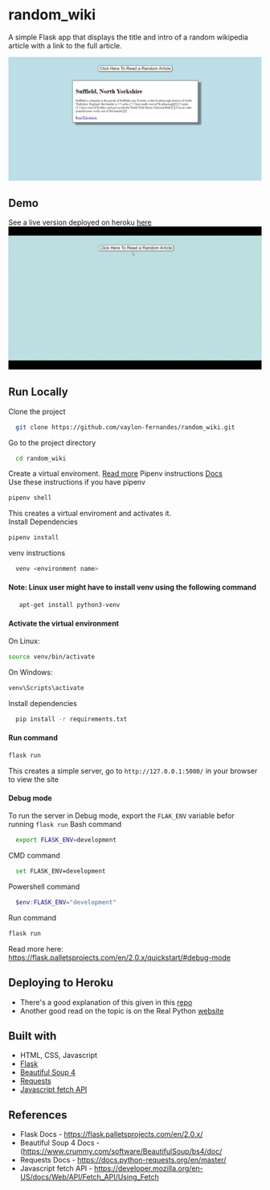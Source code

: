 # random_wiki

A simple Flask app that displays the title and intro of a random wikipedia article with a link to the full article. <br> 

![App image](/Images/rand_wiki.jpg)

## Demo
See a live version deployed on heroku [here](https://rand-wiki.herokuapp.com/)
![App Example](/Images/rand_wiki.gif)
## Run Locally

Clone the project

```bash
  git clone https://github.com/vaylon-fernandes/random_wiki.git
```

Go to the project directory

```bash
  cd random_wiki
```
 
Create a virtual enviroment. [Read more](https://realpython.com/python-virtual-environments-a-primer/)
Pipenv instructions [Docs](https://pipenv.pypa.io/en/latest/) <br> 
Use these instructions if you have pipenv
```bash
pipenv shell
```
This creates a virtual enviroment and activates it. <br>
Install Dependencies
```bash
pipenv install 
```
venv instructions
```bash 
  venv <environment name>
```
#### Note: Linux user might have to install venv using the following command

```bash
   apt-get install python3-venv
```
#### Activate the virtual environment 
On Linux:
```bash 
source venv/bin/activate
```
On Windows:
```bash
venv\Scripts\activate
```
Install dependencies

```bash
  pip install -r requirements.txt
```


#### Run command
```bash
flask run
```
This creates a simple server, go to `http://127.0.0.1:5000/` in your browser to view the site <br>
#### Debug mode 
To run the server in Debug mode, export the `FLAK_ENV` variable befor running `flask run`
Bash command 
```bash
  export FLASK_ENV=development
```
CMD command
```bash
  set FLASK_ENV=development
```
Powershell command
```powershell
  $env:FLASK_ENV="development"
```
Run command
```bash
flask run
```
Read more here: https://flask.palletsprojects.com/en/2.0.x/quickstart/#debug-mode

## Deploying to Heroku
- There's a good explanation of this given in this [repo](https://github.com/MirelaI/flask_heroku_example)
- Another good read on the topic is on the Real Python [website](https://realpython.com/flask-by-example-part-1-project-setup/) 

## Built with 
- HTML, CSS, Javascript
- [Flask](https://flask.palletsprojects.com/en/2.0.x/)
- [Beautiful Soup 4](https://www.crummy.com/software/BeautifulSoup/bs4/doc/)
- [Requests](https://docs.python-requests.org/en/master/) 
- [Javascript fetch API](https://developer.mozilla.org/en-US/docs/Web/API/Fetch_API/Using_Fetch)

## References
- Flask Docs - https://flask.palletsprojects.com/en/2.0.x/
- Beautiful Soup 4 Docs - (https://www.crummy.com/software/BeautifulSoup/bs4/doc/
- Requests Docs - https://docs.python-requests.org/en/master/
- Javascript fetch API - https://developer.mozilla.org/en-US/docs/Web/API/Fetch_API/Using_Fetch
